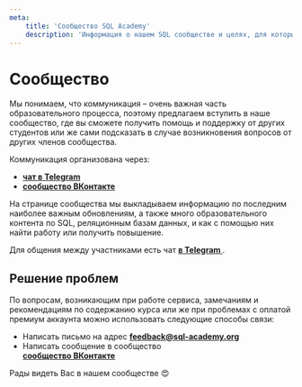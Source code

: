 ```yaml
---
meta:
    title: 'Сообщество SQL Academy'
    description: 'Информация о нашем SQL сообществе и целях, для которых оно организовано, а также о доступных способах связи с администрацией данного сервиса.'
---
```


# Сообщество

Мы понимаем, что коммуникация – очень важная часть образовательного процесса, поэтому предлагаем вступить в наше сообщество, где
вы сможете получить помощь и поддержку от других студентов или же сами подсказать в случае возникновения вопросов от других членов сообщества.

Коммуникация организована через:

-   **<a href="https://t.me/sqlacademyorg/21" target="_blank">чат в Telegram</a>**
-   **<a href="https://vk.com/sqlacademy" target="_blank">сообщество ВКонтакте</a>**

На странице сообщества мы выкладываем информацию по последним наиболее важным обновлениям, а также много образовательного контента по SQL, реляционным базам данных, и как с помощью них найти работу или получить повышение.

Для общения между участниками есть чат **<a href="https://t.me/sqlacademyorg" target="_blank">в Telegram </a>**.

## Решение проблем

По вопросам, возникающим при работе сервиса, замечаниям и рекомендациям по содержанию курса или же при проблемах с оплатой премиум аккаунта можно использовать
следующие способы связи:

-   Написать письмо на адрес
    **[feedback@sql-academy.org](mailto:feedback@sql-academy.org)**
-   Написать сообщение в сообщество  
     **<a href="https://vk.com/sqlacademy" target="_blank"> сообщество ВКонтакте</a>**

Рады видеть Вас в нашем сообществе 😍
